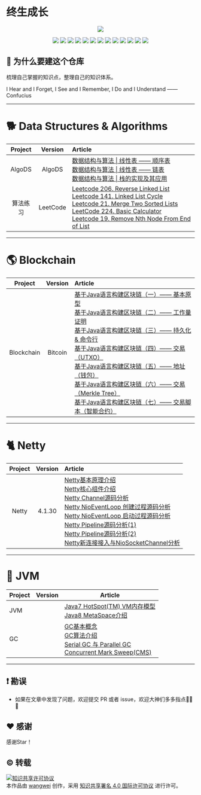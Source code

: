 # 终生成长

<p align='center'>
  <img src='https://img.i7years.com/blog/arches-national-park-dark-dusk-33688.jpg'>
</p>
<p align='center'>
<img src="https://img.shields.io/badge/build-passing-brightgreen.svg">
<img src="https://img.shields.io/badge/platform-Linux-ff69b4.svg">
<img src="https://img.shields.io/badge/language-Java-orange.svg">
<img src="https://img.shields.io/badge/language-JavaScript-yellow.svg">
<a href=""><img src="https://img.shields.io/badge/license-CC-000000.svg"></a>
<img src="https://img.shields.io/badge/made%20with-=1-blue.svg">
<a href="https://wangwei.one"><img src="https://img.shields.io/badge/Blog-终生成长-80d4f9.svg?style=flat"></a>
<a href="https://weibo.com/wangweijava"><img src="https://img.shields.io/badge/weibo-@wangwei_hz-f974ce.svg?style=flat&colorA=f4292e"></a>
<a href="https://twitter.com/wangwei_hz"><img src="https://img.shields.io/badge/twitter-@wangwei_hz-F8E81C.svg?style=flat&colorA=009df2"></a>
<a href="https://juejin.im/user/58365a1e880741006c06eba7"><img src="https://img.shields.io/badge/%E6%8E%98%E9%87%91-%40wangwei_hz-fd6f32.svg?style=flat&colorA=1970fe"></a>
<a href="https://www.jianshu.com/u/a04d5c200045"><img src="https://img.shields.io/badge/%E7%AE%80%E4%B9%A6-@wangwei_hz-green.svg"></a>
<a href="https://segmentfault.com/u/wangweix"><img src="https://img.shields.io/badge/思否-@wangwei_hz-fa6739.svg?style=flat&colorA=159963"></a>
<img src="https://img.shields.io/badge/PR-welcome%20!-brightgreen.svg?colorA=a0cd34">
</p>



## 🍒 为什么要建这个仓库

梳理自己掌握的知识点，整理自己的知识体系。

I Hear and I Forget, I See and I Remember, I Do and I Understand —— Confucius

----------------------------



# 🐕 Data Structures & Algorithms

| Project  | Version  | Article                                                      |
| :------: | :------: | :----------------------------------------------------------- |
|  AlgoDS  |  AlgoDS  | [数据结构与算法 \| 线性表 —— 顺序表](https://wangwei.one/posts/java-data-structures-and-algorithms-arraylist.html)<br />[数据结构与算法 \| 线性表 —— 链表](https://wangwei.one/posts/java-data-structures-and-algorithms-linkedlist.html)<br />[数据结构与算法 \| 栈的实现及其应用](https://wangwei.one/posts/java-data-structures-and-algorithms-stack.html)<br /> |
| 算法练习 | LeetCode | [Leetcode 206. Reverse Linked List](https://wangwei.one/posts/java-algoDS-reverse-linked-list.html)<br />[Leetcode 141. Linked List Cycle](https://wangwei.one/posts/java-algoDS-linked-list-cycle.html)<br />[Leetcode 21. Merge Two Sorted Lists](https://wangwei.one/posts/java-algoDS-Merge-Two-Sorted-Linked-Lists.html)<br />[LeetCode 224. Basic Calculator](https://wangwei.one/posts/algoDS-java-leetcode-224-basic-calculator.html)<br />[Leetcode 19. Remove Nth Node From End of List](https://wangwei.one/posts/java-algoDS-Remove-Nth-Node-From-End-of-List.html)<br /> |



------



# 🌎 Blockchain

|  Project   | Version | Article                                                      |
| :--------: | :-----: | :----------------------------------------------------------- |
| Blockchain | Bitcoin | [基于Java语言构建区块链（一）—— 基本原型](https://wangwei.one/posts/build-blockchain-in-java-base-prototype.html)<br />[基于Java语言构建区块链（二）—— 工作量证明](https://wangwei.one/posts/build-blockchain-in-java-proof-of-work.html)<br />[基于Java语言构建区块链（三）—— 持久化 & 命令行](https://wangwei.one/posts/build-blockchain-in-java-data-persistence.html)<br />[基于Java语言构建区块链（四）—— 交易（UTXO）](https://wangwei.one/posts/build-blockchain-in-java-transaction-utxo.html)<br />[基于Java语言构建区块链（五）—— 地址（钱包）](https://wangwei.one/posts/build-blockchain-in-java-wallet-address.html)<br />[基于Java语言构建区块链（六）—— 交易（Merkle Tree）](https://wangwei.one/posts/build-blockchain-in-java-transaction-merkle-tree.html)<br />[基于Java语言构建区块链（七）—— 交易脚本（智能合约）](https://wangwei.one/posts/build-blockchain-in-java-transaction-script.html)<br /> |



------



# 🐈 Netty

| Project | Version | Article                                                      |
| :-----: | :-----: | :----------------------------------------------------------- |
|  Netty  | 4.1.30  | [Netty基本原理介绍](https://wangwei.one/posts/netty-base-theory-intro.html)<br />[Netty核心组件介绍](https://wangwei.one/posts/netty-core-assembly-intro.html)<br />[Netty Channel源码分析](https://wangwei.one/posts/netty-channel-source-analyse.html)<br />[Netty NioEventLoop 创建过程源码分析](https://wangwei.one/posts/netty-nioeventloop-analyse-for-create.html)<br />[Netty NioEventLoop 启动过程源码分析](https://wangwei.one/posts/netty-nioeventloop-analyse-for-startup.html)<br />[Netty Pipeline源码分析(1)](https://wangwei.one/posts/netty-pipeline-source-analyse-1.html)<br />[Netty Pipeline源码分析(2)](https://wangwei.one/posts/netty-pipeline-source-analyse-2.html)<br />[Netty新连接接入与NioSocketChannel分析](https://wangwei.one/posts/netty-new-connection-and-niosocketchannel-analyse.html)<br /> |



----------------------------



# 🚴 JVM

| Project | Version | Article                                                      |
| ------- | ------- | ------------------------------------------------------------ |
| JVM     |         | [Java7 HotSpot(TM) VM内存模型](https://wangwei.one/posts/java7-jvm-memory-model.html)<br />[Java8 MetaSpace介绍](https://wangwei.one/posts/java8-jvm-metaSpace.html)<br /> |
| GC      |         | [GC基本概念](https://wangwei.one/posts/jvm-gc-base-concept.html)<br />[GC算法介绍](https://wangwei.one/posts/jvm-gc-arithmetic-intro.html)<br />[Serial GC 与 Parallel GC](https://wangwei.one/posts/jvm-gc-serial-and-parallel.html)<br />[Concurrent Mark Sweep(CMS)](https://wangwei.one/posts/jvm-gc-concurrent-mark-sweep-cms.html)<br /> |



---



## ❗️ 勘误

+ 如果在文章中发现了问题，欢迎提交 PR 或者 issue，欢迎大神们多多指点🙏🙏🙏


## ♥️ 感谢

感谢Star！


## ©️ 转载

<a rel="license" href="http://creativecommons.org/licenses/by/4.0/"><img alt="知识共享许可协议" style="border-width:0" src="https://i.creativecommons.org/l/by/4.0/88x31.png" /></a><br />本<span xmlns:dct="http://purl.org/dc/terms/" href="http://purl.org/dc/dcmitype/Text" rel="dct:type">作品</span>由 <a xmlns:cc="http://creativecommons.org/ns#" href="https://wangwei.one" property="cc:attributionName" rel="cc:attributionURL">wangwei</a> 创作，采用 <a rel="license" href="http://creativecommons.org/licenses/by/4.0/">知识共享署名 4.0 国际许可协议</a> 进行许可。
